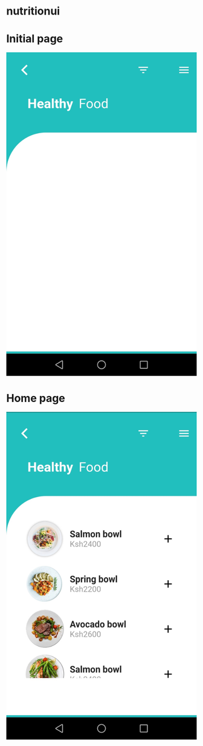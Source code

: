 # nutritionui

# Initial page
![Initial](https://github.com/cherotich/NutritionUI/blob/master/assets/initial.jpg)
# Home page
![Home](https://github.com/cherotich/NutritionUI/blob/master/assets/homepage.jpg)



